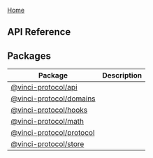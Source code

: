 [Home](./index.md)

## API Reference

## Packages

| Package                                   | Description |
| ----------------------------------------- | ----------- |
| [@vinci-protocol/api](./api.md)           |             |
| [@vinci-protocol/domains](./domains.md)   |             |
| [@vinci-protocol/hooks](./hooks.md)       |             |
| [@vinci-protocol/math](./math.md)         |             |
| [@vinci-protocol/protocol](./protocol.md) |             |
| [@vinci-protocol/store](./store.md)       |             |
